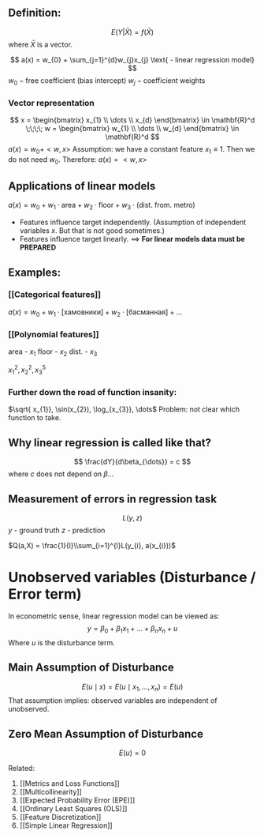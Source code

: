 
## Definition:
$$
E(Y|\bar{X}) = f(\bar{X}) 
$$
where $\bar{X}$ is a vector.

$$
a(x) = w_{0} + \sum_{j=1}^{d}w_{j}x_{j} \text{  - linear regression model}
$$
$w_{0} - \text{free coefficient (bias intercept)}$
$w_{j} - \text{coefficient weights}$

### Vector representation
$$
x = \begin{bmatrix}
x_{1} \\
\dots \\
x_{d}
\end{bmatrix} \in \mathbf{R}^d   \;\;\;\; w = \begin{bmatrix}
w_{1} \\
\dots \\
w_{d}
\end{bmatrix} \in \mathbf{R}^d
$$
$a(x) = w_{0}+<w,x>$
Assumption: we have a constant feature $x_{1}\equiv1$. Then we do not need $w_{0}$. Therefore:
$a(x) = <w,x>$

## Applications of linear models
$a(x) = w_{0}+w_{1} \cdot \text{area} + w_{2} \cdot \text{floor}+w_{3} \cdot \text{(dist. from. metro)}$

- Features influence target independently. (Assumption of independent variables $x$. But that is not good sometimes.)
- Features influence target linearly. 
$\implies$ **For linear models data must be PREPARED**

## Examples:
### [[Categorical features]]
$a(x)= w_{0}+w_{1} \cdot \text{[хамовники]}+w_{2} \cdot \text{[басманная]}+\dots$
### [[Polynomial features]]
area - $x_{1}$
floor - $x_{2}$
dist. - $x_{3}$

$x_{1}^2, x_{2}^2, x_{3}^5$
### Further down the road of function insanity:
$\sqrt{ x_{1}}, \sin(x_{2}), \log_{x_{3}}, \dots$
Problem: not clear which function to take.


## Why linear regression is called like that?
$$
\frac{dY}{d\beta_{\dots}} = c
$$
where $c$ does not depend on $\beta\dots$


## Measurement of errors in regression task
$$
L(y,z)
$$
$y$ - ground truth
$z$ - prediction

$Q(a,X) = \frac{1}{l}\\sum_{i=1}^{l}L(y_{i}, a(x_{i}))$

# Unobserved variables (Disturbance / Error term)
In econometric sense, linear regression model can be viewed as:
$$
y = \beta_{0} + \beta_{1}x_{1} + \dots + \beta _{n}x_{n} + u
$$
Where $u$ is the disturbance term. 
## Main Assumption of Disturbance
$$
E(u\mid x) = E(u \mid x_{1}, \dots, x_{n}) = E(u)
$$
That assumption implies: observed variables are independent of unobserved. 

## Zero Mean Assumption of Disturbance
$$
E(u) = 0
$$



Related:
1) [[Metrics and Loss Functions]]
2) [[Multicollinearity]]
3) [[Expected Probability Error (EPE)]]
4) [[Ordinary Least Squares (OLS)]]
5) [[Feature Discretization]]
6) [[Simple Linear Regression]]





